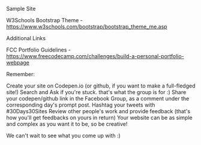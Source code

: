 
Sample Site

W3Schools Bootstrap Theme - https://www.w3schools.com/bootstrap/bootstrap_theme_me.asp

Additional Links

FCC Portfolio Guidelines - https://www.freecodecamp.com/challenges/build-a-personal-portfolio-webpage

Remember:

Create your site on Codepen.io (or github, if you want to make a full-fledged site!)
Search and Ask if you're stuck. that's what the group is for :)
Share your codepen/github link in the Facebook Group, as a comment under the corresponding day's prompt post.
Hashtag your tweets with #30Days30Sites
Review other people's work and provide feedback (that's how you'll get feedbacks on yours in return)
Your website can be as simple and complex as you want it to be, so be creative!

We can't wait to see what you come up with :)